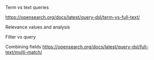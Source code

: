 Term vs text queries

https://opensearch.org/docs/latest/query-dsl/term-vs-full-text/

Relevance values and analysis

Filter vs query

Combining fields
https://opensearch.org/docs/latest/query-dsl/full-text/multi-match/